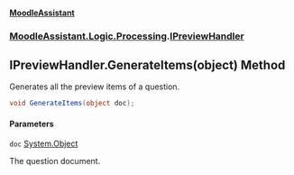 #### [MoodleAssistant](index.md 'index')
### [MoodleAssistant.Logic.Processing](MoodleAssistant.Logic.Processing.md 'MoodleAssistant.Logic.Processing').[IPreviewHandler](MoodleAssistant.Logic.Processing.IPreviewHandler.md 'MoodleAssistant.Logic.Processing.IPreviewHandler')

## IPreviewHandler.GenerateItems(object) Method

Generates all the preview items of a question.

```csharp
void GenerateItems(object doc);
```
#### Parameters

<a name='MoodleAssistant.Logic.Processing.IPreviewHandler.GenerateItems(object).doc'></a>

`doc` [System.Object](https://docs.microsoft.com/en-us/dotnet/api/System.Object 'System.Object')

The question document.